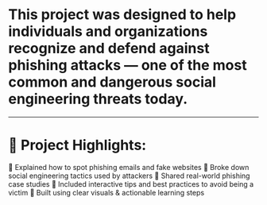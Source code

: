# This project was designed to help individuals and organizations recognize and defend against phishing attacks — one of the most common and dangerous social engineering threats today.


---


# 📌 Project Highlights:

🔸 Explained how to spot phishing emails and fake websites
🔸 Broke down social engineering tactics used by attackers
🔸 Shared real-world phishing case studies
🔸 Included interactive tips and best practices to avoid being a victim
🔸 Built using clear visuals & actionable learning steps
